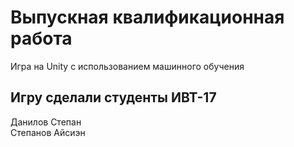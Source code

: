 # Выпускная квалификационная работа
Игра на Unity с использованием машинного обучения
## Игру сделали студенты ИВТ-17
Данилов Степан
<br>Степанов Айсиэн
